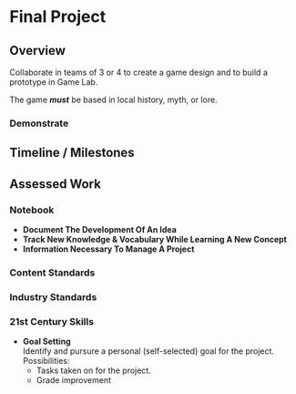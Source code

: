 # Final Project

## Overview

Collaborate in teams of 3 or 4 to create a game design and to build a prototype in Game Lab.

The game ***must*** be based in local history, myth, or lore.

### Demonstrate



## Timeline / Milestones

## Assessed Work

### Notebook

* __Document The Development Of An Idea__  
* __Track New Knowledge & Vocabulary While Learning A New Concept__  
* __Information Necessary To Manage A Project__  

### Content Standards

### Industry Standards

### 21st Century Skills

* __Goal Setting__  
Identify and pursure a personal (self-selected) goal for the project. Possibilities:
  - Tasks taken on for the project.
  - Grade improvement
